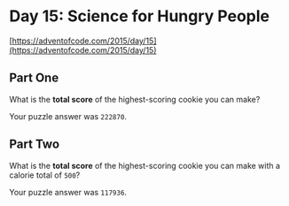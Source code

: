 # Day 15: Science for Hungry People

[https://adventofcode.com/2015/day/15](https://adventofcode.com/2015/day/15)

## Part One

What is the **total score** of the highest-scoring cookie you can make?

Your puzzle answer was `222870`.

## Part Two

What is the **total score** of the highest-scoring cookie you can make with a calorie total of `500`?

Your puzzle answer was `117936`.
